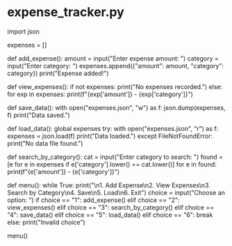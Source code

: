 # expense_tracker.py

import json

expenses = []

def add_expense():
    amount = input("Enter expense amount: ")
    category = input("Enter category: ")
    expenses.append({"amount": amount, "category": category})
    print("Expense added!")

def view_expenses():
    if not expenses:
        print("No expenses recorded.")
    else:
        for exp in expenses:
            print(f"{exp['amount']} - {exp['category']}")

def save_data():
    with open("expenses.json", "w") as f:
        json.dump(expenses, f)
    print("Data saved.")

def load_data():
    global expenses
    try:
        with open("expenses.json", "r") as f:
            expenses = json.load(f)
        print("Data loaded.")
    except FileNotFoundError:
        print("No data file found.")

def search_by_category():
    cat = input("Enter category to search: ")
    found = [e for e in expenses if e['category'].lower() == cat.lower()]
    for e in found:
        print(f"{e['amount']} - {e['category']}")

def menu():
    while True:
        print("\n1. Add Expense\n2. View Expenses\n3. Search by Category\n4. Save\n5. Load\n6. Exit")
        choice = input("Choose an option: ")
        if choice == "1":
            add_expense()
        elif choice == "2":
            view_expenses()
        elif choice == "3":
            search_by_category()
        elif choice == "4":
            save_data()
        elif choice == "5":
            load_data()
        elif choice == "6":
            break
        else:
            print("Invalid choice")

menu()


